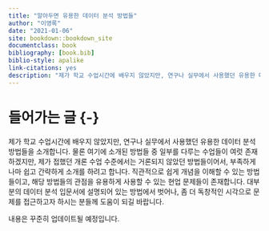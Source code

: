 ```yaml
--- 
title: "알아두면 유용한 데이터 분석 방법들"
author: "이영록"
date: "2021-01-06"
site: bookdown::bookdown_site
documentclass: book
bibliography: [book.bib]
biblio-style: apalike
link-citations: yes
description: "제가 학교 수업시간에 배우지 않았지만, 연구나 실무에서 사용했던 유용한 데이터 분석 방법들을 소개합니다."
---
```


# 들어가는 글 {-}

제가 학교 수업시간에 배우지 않았지만, 연구나 실무에서 사용했던 유용한 데이터 분석 방법들을 소개합니다. 물론 여기에 소개된 방법들 중 일부를 다루는 수업들이 여럿 존재하겠지만, 제가 접했던 개론 수업 수준에서는 거론되지 않았던 방법들이어서, 부족하게나마 쉽고 간략하게 소개를 하려고 합니다. 직관적으로 쉽게 개념을 이해할 수 있는 방법들이고, 해당 방법들의 관점을 유용하게 사용할 수 있는 현업 문제들이 존재합니다. 대부분의 데이터 분석 입문서에 설명되어 있는 방법에서 벗어나, 좀 더 독창적인 시각으로 문제를 접근하고자 하시는 분들께 도움이 되길 바랍니다.

내용은 꾸준히 업데이트될 예정입니다.

